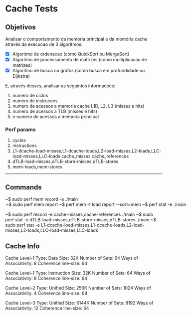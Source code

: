 # Cache Tests

## Objetivos

Analisar o comportamento da memória principal e da memória cache através da execucao de 3 algoritmos:
- [X] Algoritmo de ordenacao (como QuickSort ou MergeSort)
- [X] Algoritmo de processamento de matrizes (como multiplicacao de matrizes)
- [X] Algoritmo de busca ou grafos (como busca em profundidade ou Dijkstra)

E, através desses, analisar as seguintes informacoes:
1. numero de ciclos
2. numero de instrucoes
3. numero de acessos a memoria cache L1D, L2, L3 (misses e hits)
4. numero de acessos a TLB (misses e hits)
5. e numero de acessos a memoria principal
   

### Perf params

1. cycles
2. instructions
3. L1-dcache-load-misses,L1-dcache-loads,L2-load-misses,L2-loads,LLC-load-misses,LLC-loads
   cache_misses
   cache_references
4. dTLB-load-misses,dTLB-store-misses,dTLB-stores
5. mem-loads,mem-stores

---

## Commands
~$ sudo perf mem record -a ./main <OPTION> <SIZE>
~$ sudo perf mem report
~$ perf mem -t load report --sort=mem
~$ perf stat -e <PARAMS> ./main <OPTION> <SIZE>

~$ sudo perf record -e cache-misses,cache-references ./main
~$ sudo perf stat -e dTLB-load-misses,dTLB-store-misses,dTLB-stores ./main
~$ sudo perf stat -e L1-dcache-load-misses,L1-dcache-loads,L2-load-misses,L2-loads,LLC-load-misses,LLC-loads

## Cache Info
Cache Level-1
Type: Data
Size: 32K
Number of Sets: 64
Ways of Associativity: 8
Coherence line-size: 64
 
Cache Level-1
Type: Instruction
Size: 32K
Number of Sets: 64
Ways of Associativity: 8
Coherence line-size: 64
 
Cache Level-2
Type: Unified
Size: 256K
Number of Sets: 1024
Ways of Associativity: 4
Coherence line-size: 64
 
Cache Level-3
Type: Unified
Size: 6144K
Number of Sets: 8192
Ways of Associativity: 12
Coherence line-size: 64
